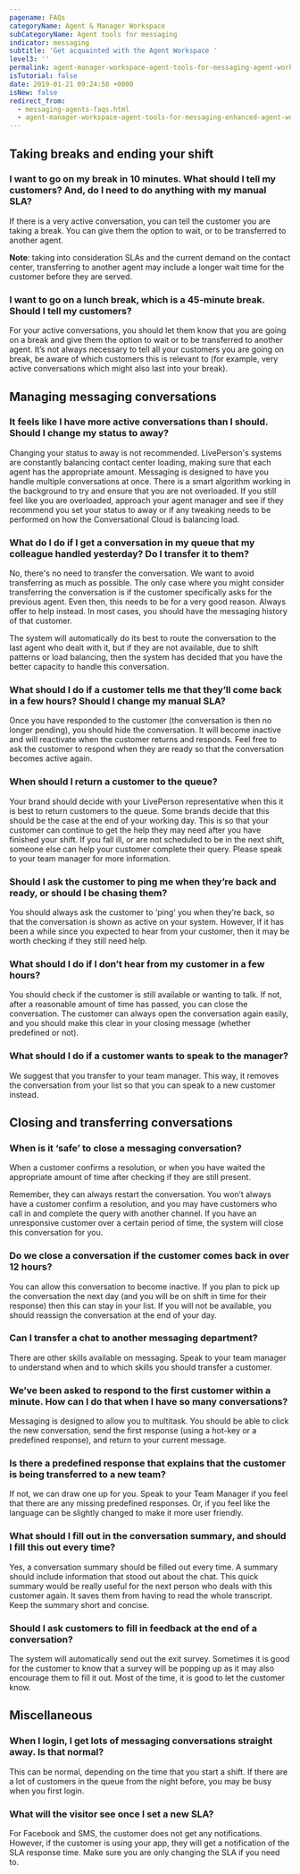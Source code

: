 ```yaml
---
pagename: FAQs
categoryName: Agent & Manager Workspace
subCategoryName: Agent tools for messaging
indicator: messaging
subtitle: 'Get acquainted with the Agent Workspace '
level3: ''
permalink: agent-manager-workspace-agent-tools-for-messaging-agent-workspace-for-messaging-faqs.html
isTutorial: false
date: 2019-01-21 09:24:58 +0000
isNew: false
redirect_from:
  - messaging-agents-faqs.html
  - agent-manager-workspace-agent-tools-for-messaging-enhanced-agent-workspace-for-messaging-faqs.html
---
```


## Taking breaks and ending your shift

### I want to go on my break in 10 minutes. What should I tell my customers? And, do I need to do anything with my manual SLA?

If there is a very active conversation, you can tell the customer you are taking a break. You can give them the option to wait, or to be transferred to another agent.

**Note**: taking into consideration SLAs and the current demand on the contact center, transferring to another agent may include a longer wait time for the customer before they are served.

### I want to go on a lunch break, which is a 45-minute break. Should I tell my customers?

For your active conversations, you should let them know that you are going on a break and give them the option to wait or to be transferred to another agent. It’s not always necessary to tell all your customers you are going on break, be aware of which customers this is relevant to (for example, very active conversations which might also last into your break).

## Managing messaging conversations

### It feels like I have more active conversations than I should. Should I change my status to away?

Changing your status to away is not recommended. LivePerson's systems are constantly balancing contact center loading, making sure that each agent has the appropriate amount. Messaging is designed to have you handle multiple conversations at once. There is a smart algorithm working in the background to try and ensure that you are not overloaded. If you still feel like you are overloaded, approach your agent manager and see if they recommend you set your status to away or if any tweaking needs to be performed on how the Conversational Cloud is balancing load.

### What do I do if I get a conversation in my queue that my colleague handled yesterday? Do I transfer it to them?

No, there's no need to transfer the conversation. We want to avoid transferring as much as possible. The only case where you might consider transferring the conversation is if the customer specifically asks for the previous agent. Even then, this needs to be for a very good reason. Always offer to help instead. In most cases, you should have the messaging history of that customer.

The system will automatically do its best to route the conversation to the last agent who dealt with it, but if they are not available, due to shift patterns or load balancing, then the system has decided that you have the better capacity to handle this conversation.

### What should I do if a customer tells me that they’ll come back in a few hours? Should I change my manual SLA?

Once you have responded to the customer (the conversation is then no longer pending), you should hide the conversation. It will become inactive and will reactivate when the customer returns and responds. Feel free to ask the customer to respond when they are ready so that the conversation becomes active again.

### When should I return a customer to the queue?

Your brand should decide with your LivePerson representative when this it is best to return customers to the queue. Some brands decide that this should be the case at the end of your working day. This is so that your customer can continue to get the help they may need after you have finished your shift. If you fall ill, or are not scheduled to be in the next shift, someone else can help your customer complete their query. Please speak to your team manager for more information.

### Should I ask the customer to ping me when they’re back and ready, or should I be chasing them?

You should always ask the customer to ‘ping’ you when they’re back, so that the conversation is shown as active on your system. However, if it has been a while since you expected to hear from your customer, then it may be worth checking if they still need help.

### What should I do if I don’t hear from my customer in a few hours?

You should check if the customer is still available or wanting to talk. If not, after a reasonable amount of time has passed, you can close the conversation. The customer can always open the conversation again easily, and you should make this clear in your closing message (whether predefined or not).

### What should I do if a customer wants to speak to the manager?

We suggest that you transfer to your team manager. This way, it removes the conversation from your list so that you can speak to a new customer instead.

## Closing and transferring conversations

### When is it ‘safe’ to close a messaging conversation?

When a customer confirms a resolution, or when you have waited the appropriate amount of time after checking if they are still present.

Remember, they can always restart the conversation. You won’t always have a customer confirm a resolution, and you may have customers who call in and complete the query with another channel. If you have an unresponsive customer over a certain period of time, the system will close this conversation for you.

### Do we close a conversation if the customer comes back in over 12 hours?

You can allow this conversation to become inactive. If you plan to pick up the conversation the next day (and you will be on shift in time for their response) then this can stay in your list. If you will not be available, you should reassign the conversation at the end of your day.

### Can I transfer a chat to another messaging department?

There are other skills available on messaging. Speak to your team manager to understand when and to which skills you should transfer a customer.

### We’ve been asked to respond to the first customer within a minute. How can I do that when I have so many conversations?

Messaging is designed to allow you to multitask. You should be able to click the new conversation, send the first response (using a hot-key or a predefined response), and return to your current message.

### Is there a predefined response that explains that the customer is being transferred to a new team?

If not, we can draw one up for you. Speak to your Team Manager if you feel that there are any missing predefined responses. Or, if you feel like the language can be slightly changed to make it more user friendly.

### What should I fill out in the conversation summary, and should I fill this out every time?

Yes, a conversation summary should be filled out every time.  A summary should include information that stood out about the chat. This quick summary would be really useful for the next person who deals with this customer again. It saves them from having to read the whole transcript. Keep the summary short and concise.

### Should I ask customers to fill in feedback at the end of a conversation?

The system will automatically send out the exit survey. Sometimes it is good for the customer to know that a survey will be popping up as it may also encourage them to fill it out. Most of the time, it is good to let the customer know.

## Miscellaneous

### When I login, I get lots of messaging conversations straight away. Is that normal?

This can be normal, depending on the time that you start a shift. If there are a lot of customers in the queue from the night before, you may be busy when you first login.

### What will the visitor see once I set a new SLA?

For Facebook and SMS, the customer does not get any notifications. However, if the customer is using your app, they will get a notification of the SLA response time. Make sure you are only changing the SLA if you need to.
